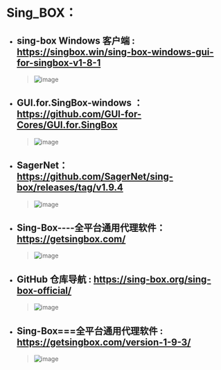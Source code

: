 # Sing_BOX：
* ## sing-box Windows 客户端 : https://singbox.win/sing-box-windows-gui-for-singbox-v1-8-1

   > ![image](https://github.com/user-attachments/assets/aa82e220-d2bf-4763-bafa-85d8b426eb0a)

* ## GUI.for.SingBox-windows ：https://github.com/GUI-for-Cores/GUI.for.SingBox

   > ![image](https://github.com/user-attachments/assets/4e63d4b3-b84b-4181-ac20-b2127b4222ea)

   
* ## SagerNet： https://github.com/SagerNet/sing-box/releases/tag/v1.9.4

   > ![image](https://github.com/user-attachments/assets/317bcb23-f0bf-4fa7-8b2b-d36eb4148715)


* ## Sing-Box----全平台通用代理软件：https://getsingbox.com/

   > ![image](https://github.com/user-attachments/assets/5f939c5b-9d51-4463-bdeb-5e7daa80f235)

* ## GitHub 仓库导航 : https://sing-box.org/sing-box-official/

   > ![image](https://github.com/user-attachments/assets/109a68bc-0f3b-4d67-bf20-ac39705bfe9a)

* ## Sing-Box===全平台通用代理软件 : https://getsingbox.com/version-1-9-3/

   > ![image](https://github.com/user-attachments/assets/aed501f5-6b6e-4600-ade6-08b8baa9fb86)

